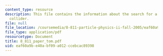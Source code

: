 ```yaml
---
content_type: resource
description: This file contains the information about the search for a Z' at an e+e-
  collider.
file: null
file_location: /coursemedia/8-811-particle-physics-ii-fall-2005/eaf60a9be40abf09a012ccebcac89398_8_811_paper_tom.pdf
file_type: application/pdf
resourcetype: Document
title: 8_811_paper_tom.pdf
uid: eaf60a9b-e40a-bf09-a012-ccebcac89398
---
```

